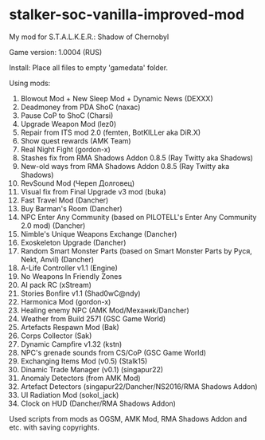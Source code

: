 # stalker-soc-vanilla-improved-mod
My mod for S.T.A.L.K.E.R.: Shadow of Chernobyl

Game version: 1.0004 (RUS)

Install: Place all files to empty 'gamedata' folder.

Using mods:
1. Blowout Mod + New Sleep Mod + Dynamic News (DEXXX)
2. Deadmoney from PDA ShoC (naxac)
3. Pause CoP to ShoC (Charsi)
4. Upgrade Weapon Mod (lez0)
5. Repair from ITS mod 2.0 (femten, BotKILLer aka DiR.X)
6. Show quest rewards (AMK Team)
7. Real Night Fight (gordon-x)
8. Stashes fix from RMA Shadows Addon 0.8.5 (Ray Twitty aka Shadows)
9. New-old ways from RMA Shadows Addon 0.8.5 (Ray Twitty aka Shadows)
10. RevSound Mod (Череп Долговец)
11. Visual fix from Final Upgrade v3 mod (buka)
12. Fast Travel Mod (Dancher) 
13. Buy Barman's Room (Dancher)
14. NPC Enter Any Community (based on PILOTELL's Enter Any Community 2.0 mod) (Dancher)
15. Nimble's Unique Weapons Exchange (Dancher)
16. Exoskeleton Upgrade (Dancher)
17. Random Smart Monster Parts (based on Smart Monster Parts by Руся, Nekt, Anvil) (Dancher)
18. A-Life Controller v1.1 (Engine)
19. No Weapons In Friendly Zones
20. AI pack RC (xStream)
21. Stories Bonfire v1.1 (Shad0wC@ndy)
22. Harmonica Mod (gordon-x)
23. Healing enemy NPC (AMK Mod/Механиk/Dancher)
24. Weather from Build 2571 (GSC Game World)
25. Artefacts Respawn Mod (Bak)
26. Corps Collector (Sak)
27. Dynamic Campfire v1.32 (kstn)
28. NPC's grenade sounds from CS/CoP (GSC Game World)
29. Exchanging Items Mod (v0.5) (Stalk15)
30. Dinamic Trade Manager (v0.1) (singapur22)
31. Anomaly Detectors (from AMK Mod)
32. Artefact Detectors (singapur22/Dancher/NS2016/RMA Shadows Addon)
33. UI Radiation Mod (sokol_jack)
34. Clock on HUD (Dancher/RMA Shadows Addon)

Used scripts from mods as OGSM, AMK Mod, RMA Shadows Addon and etc. with saving copyrights.
